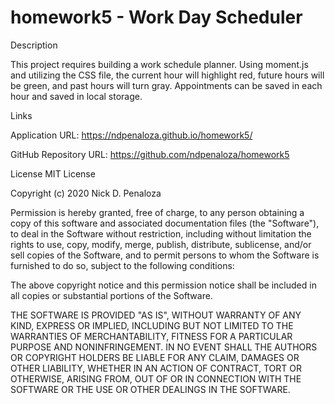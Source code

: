 # homework5 - Work Day Scheduler

Description

This project requires building a work schedule planner. Using moment.js and utilizing the CSS file, the current hour will highlight red, future hours will be green, and past hours will turn gray. Appointments can be saved in each hour and saved in local storage.

Links

Application URL: https://ndpenaloza.github.io/homework5/

GitHub Repository URL: https://github.com/ndpenaloza/homework5


License
MIT License



Copyright (c) 2020 Nick D. Penaloza

Permission is hereby granted, free of charge, to any person obtaining a copy
of this software and associated documentation files (the "Software"), to deal
in the Software without restriction, including without limitation the rights
to use, copy, modify, merge, publish, distribute, sublicense, and/or sell
copies of the Software, and to permit persons to whom the Software is
furnished to do so, subject to the following conditions:

The above copyright notice and this permission notice shall be included in all
copies or substantial portions of the Software.

THE SOFTWARE IS PROVIDED "AS IS", WITHOUT WARRANTY OF ANY KIND, EXPRESS OR
IMPLIED, INCLUDING BUT NOT LIMITED TO THE WARRANTIES OF MERCHANTABILITY,
FITNESS FOR A PARTICULAR PURPOSE AND NONINFRINGEMENT. IN NO EVENT SHALL THE
AUTHORS OR COPYRIGHT HOLDERS BE LIABLE FOR ANY CLAIM, DAMAGES OR OTHER
LIABILITY, WHETHER IN AN ACTION OF CONTRACT, TORT OR OTHERWISE, ARISING FROM,
OUT OF OR IN CONNECTION WITH THE SOFTWARE OR THE USE OR OTHER DEALINGS IN THE SOFTWARE.
